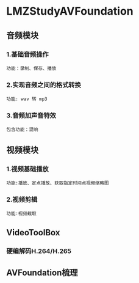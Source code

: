 # LMZStudyAVFoundation

## 音频模块
### 1.基础音频操作
    功能：录制、保存、播放
    
### 2.实现音频之间的格式转换
    功能: wav 转 mp3
    
### 3.音频加声音特效
    包含功能：混响
    

## 视频模块

### 1.视频基础播放
    功能:播放、定点播放、获取指定时间点视频缩略图

### 2.视频剪辑
    功能:视频截取


## VideoToolBox
### 硬编解码H.264/H.265

## AVFoundation梳理
